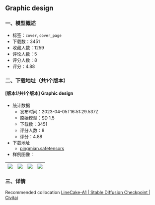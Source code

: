 ## Graphic design
### 一、模型概述

- 标签：`cover`, `cover_page`
- 下载数：3451
- 收藏人数：1259
- 评论人数：5
- 评分人数：8
- 评分：4.88

### 二、下载地址（共1个版本）

#### [版本1/共1个版本] Graphic design

- 统计数据
  - 发布时间：2023-04-05T16:51:29.537Z
  - 原始模型：SD 1.5
  - 下载数：3451
  - 评分人数：8
  - 评分：4.88
- 下载地址
  - [pingmian.safetensors](https://civitai.com/api/download/models/28970)
- 样例图像：

| <img src="https://image.civitai.com/xG1nkqKTMzGDvpLrqFT7WA/547b31b0-72c2-4152-76c3-bc0044d9d100/width=450/326903.jpeg" /> | <img src="https://image.civitai.com/xG1nkqKTMzGDvpLrqFT7WA/3e64a2fa-fd16-4693-7b1a-db5c86b37f00/width=450/326902.jpeg" /> | <img src="https://image.civitai.com/xG1nkqKTMzGDvpLrqFT7WA/58ae412e-8b00-4802-5df7-3fd4b2465300/width=450/326901.jpeg" /> | <img src="https://image.civitai.com/xG1nkqKTMzGDvpLrqFT7WA/6fd11fdf-a675-4032-c997-6104ee1c6200/width=450/326900.jpeg" /> |
| ---- | ---- | ---- | ---- |


### 三、详情
<p>Recommended collocation <a target="_blank" rel="ugc" href="https://civitai.com/models/20401/linecake-a1">LineCake-A1 | Stable Diffusion Checkpoint | Civitai</a></p>